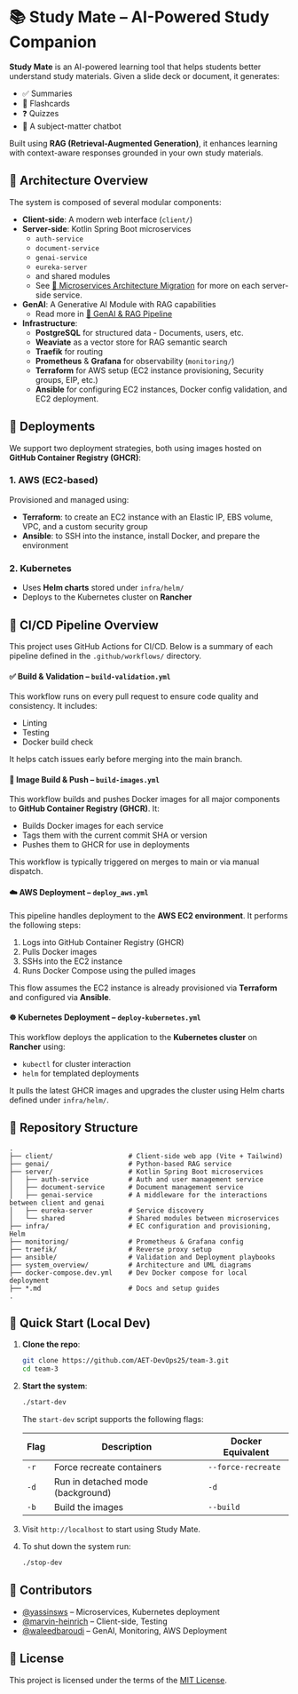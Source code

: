 # 📚 Study Mate – AI-Powered Study Companion

**Study Mate** is an AI-powered learning tool that helps students better understand study materials. Given a slide deck or document, it generates:

- ✅ Summaries  
- 🧠 Flashcards  
- ❓ Quizzes  
- 💬 A subject-matter chatbot  

Built using **RAG (Retrieval-Augmented Generation)**, it enhances learning with context-aware responses grounded in your own study materials.


## 🧱 Architecture Overview

The system is composed of several modular components:

- **Client-side**: A modern web interface (`client/`)
- **Server-side**: Kotlin Spring Boot microservices
  - `auth-service`
  - `document-service`
  - `genai-service`
  - `eureka-server`
  - and shared modules
  - See [📄 Microservices Architecture Migration](./server/MICROSERVICES_README.md) for more on each server-side service.
- **GenAI**: A Generative AI Module with RAG capabilities
   - Read more in [🧠 GenAI & RAG Pipeline](./genai/README.md)
- **Infrastructure**:
  - **PostgreSQL** for structured data - Documents, users, etc.
  - **Weaviate** as a vector store for RAG semantic search
  - **Traefik** for routing
  - **Prometheus** & **Grafana** for observability (`monitoring/`)
  - **Terraform** for AWS setup (EC2 instance provisioning, Security groups, EIP, etc.)
  - **Ansible** for configuring EC2 instances, Docker config validation, and EC2 deployment.


## 🚀 Deployments

We support two deployment strategies, both using images hosted on **GitHub Container Registry (GHCR)**:

### 1. AWS (EC2-based)

Provisioned and managed using:

- **Terraform**: to create an EC2 instance with an Elastic IP, EBS volume, VPC, and a custom security group
- **Ansible**: to SSH into the instance, install Docker, and prepare the environment

### 2. Kubernetes

- Uses **Helm charts** stored under `infra/helm/`
- Deploys to the Kubernetes cluster on **Rancher**

## 🔄 CI/CD Pipeline Overview

This project uses GitHub Actions for CI/CD. Below is a summary of each pipeline defined in the `.github/workflows/` directory.


#### ✅ Build & Validation – `build-validation.yml`

This workflow runs on every pull request to ensure code quality and consistency. It includes:

- Linting
- Testing
- Docker build check

It helps catch issues early before merging into the main branch.


#### 🐳 Image Build & Push – `build-images.yml`

This workflow builds and pushes Docker images for all major components to **GitHub Container Registry (GHCR)**. It:

- Builds Docker images for each service
- Tags them with the current commit SHA or version
- Pushes them to GHCR for use in deployments

This workflow is typically triggered on merges to main or via manual dispatch.


#### ☁️ AWS Deployment – `deploy_aws.yml`

This pipeline handles deployment to the **AWS EC2 environment**. It performs the following steps:

1. Logs into GitHub Container Registry (GHCR)
2. Pulls Docker images
3. SSHs into the EC2 instance
4. Runs Docker Compose using the pulled images

This flow assumes the EC2 instance is already provisioned via **Terraform** and configured via **Ansible**.


#### ☸️ Kubernetes Deployment – `deploy-kubernetes.yml`

This workflow deploys the application to the **Kubernetes cluster** on **Rancher** using:

- `kubectl` for cluster interaction
- `helm` for templated deployments

It pulls the latest GHCR images and upgrades the cluster using Helm charts defined under `infra/helm/`.


## 📂 Repository Structure

```
.
├── client/                   # Client-side web app (Vite + Tailwind)
├── genai/                    # Python-based RAG service
├── server/                   # Kotlin Spring Boot microservices
│   ├── auth-service          # Auth and user management service
│   ├── document-service      # Document management service
│   ├── genai-service         # A middleware for the interactions between client and genai
│   ├── eureka-server         # Service discovery
│   └── shared                # Shared modules between microservices
├── infra/                    # EC configuration and provisioning, Helm
├── monitoring/               # Prometheus & Grafana config
├── traefik/                  # Reverse proxy setup
├── ansible/                  # Validation and Deployment playbooks
├── system_overview/          # Architecture and UML diagrams
├── docker-compose.dev.yml    # Dev Docker compose for local deployment
├── *.md                      # Docs and setup guides
.
```


## 🧪 Quick Start (Local Dev)

1. **Clone the repo**:
   ```bash
   git clone https://github.com/AET-DevOps25/team-3.git
   cd team-3
   ```

3. **Start the system**:
   ```bash
   ./start-dev
   ```
   The `start-dev` script supports the following flags:

   | Flag | Description                              | Docker Equivalent                |
   |------|------------------------------------------|----------------------------------|
   | `-r` | Force recreate containers                | `--force-recreate`              |
   | `-d` | Run in detached mode (background)        | `-d`                            |
   | `-b` | Build the images        | `--build`                            |
4. Visit `http://localhost` to start using Study Mate.
5. To shut down the system run:
   ```bash
   ./stop-dev
   ```


## 👥 Contributors

- [@yassinsws](https://github.com/yassinsws) – Microservices, Kubernetes deployment
- [@marvin-heinrich](https://github.com/marvin-heinrich) – Client-side, Testing
- [@waleedbaroudi](https://github.com/waleedbaroudi) – GenAI, Monitoring, AWS Deployment



## 📄 License

This project is licensed under the terms of the [MIT License](LICENSE).
